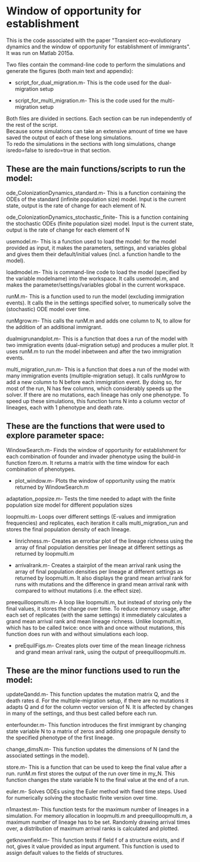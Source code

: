 # Window of opportunity for establishment
This is the code associated with the paper "Transient eco-evolutionary dynamics and the window of opportunity for establishment of immigrants". It was run on Matlab 2015a.  

Two files contain the command-line code to perform the simulations and generate the figures (both main text and appendix):  

- script_for_dual_migration.m- This is the code used for the dual-migration setup  

- script_for_multi_migration.m- This is the code used for the multi-migration setup  

Both files are divided in sections. Each section can be run independently of the rest of the script.  
Because some simulations can take an extensive amount of time we have saved the output of each of these long simulations.  
To redo the simulations in the sections with long simulations, change isredo=false to isredo=true in that section.  


## These are the main functions/scripts to run the model:  

ode_ColonizationDynamics_standard.m- This is a function containing the ODEs of the standard (infinite population size) model. Input is the current state, output is the rate of change for each element of N.   

ode_ColonizationDynamics_stochastic_finite- This is a function containing the stochastic ODEs (finite population size) model. Input is the current state, output is the rate of change for each element of N  

usemodel.m- This is a function used to load the model: for the model provided as input, it makes the parameters, settings, and variables global and gives them their default/initial values (incl. a function handle to the model).  

loadmodel.m- This is command-line code to load the model (specified by the variable modelname) into the workspace. It calls usemodel.m, and makes the parameter/settings/variables global in the current workspace.  

runM.m- This is a function used to run the model (excluding immigration events). It calls the in the settings specified solver, to numerically solve the (stochastic) ODE model over time.  

runMgrow.m- This calls the runM.m and adds one column to N, to allow for the addition of an additional immigrant.  

dualmigrunandplot.m- This is a function that does a run of the model with two immigration events (dual-migration setup) and produces a muller plot. It uses runM.m to run the model inbetween and after the two immigration events.  

multi_migration_run.m-  This is a function that does a run of the model with many immigration events (multiple-migration setup). It calls runMgrow to add a new column to N before each immigration event. By doing so, for most of the run, N has few columns, which considerably speeds up the solver. If there are no mutations, each lineage has only one phenotype. To speed up these simulations, this function turns N into a column vector of lineages, each with 1 phenotype and death rate.  



## These are the functions that were used to explore parameter space:  

WindowSearch.m- Finds the window of opportunity for establishment for each combination of founder and invader phenotype using the build-in function fzero.m. It returns a matrix with the time window for each combination of phenotypes.  
    
* plot_window.m- Plots the window of opportunity using the matrix returned by WindowSearch.m  

adaptation_popsize.m- Tests the time needed to adapt with the finite population size model for different population sizes  

loopmulti.m- Loops over different settings (E-values and immigration frequencies) and replicates, each iteration it calls multi_migration_run and stores the final population density of each lineage.  

 * linrichness.m- Creates an errorbar plot of the lineage richness using the array of final population densities per lineage at different settings as returned by loopmulti.m  

* arrivalrank.m- Creates a stairplot of the mean arrival rank using the array of final population densities per lineage at different settings as returned by loopmulti.m. It also displays the grand mean arrival rank for runs with mutations and the difference in grand mean arrival rank with compared to without mutations (i.e. the effect size).  

preequilloopmulti.m- A loop like loopmulti.m, but instead of storing only the final values, it stores the change over time. To reduce memory usage, after each set of replicates (with the same settings) it immediately calculates a grand mean arrival rank and mean lineage richness. Unlike loopmulti.m, which has to be called twice: once with and once without mutations, this function does run with and without simulations each loop.  
    
* preEquilFigs.m- Creates plots over time of the mean lineage richness and grand mean arrival rank, using the output of preequilloopmulti.m.  



## These are the minor functions used to run the model:    

updateQandd.m- This function updates the mutation matrix Q, and the death rates d. For the multiple-migration setup, if there are no mutations it adapts Q and d for the column vector version of N. It is affected by changes in many of the settings, and thus best called before each run.  

enterfounder.m- This function introduces the first immigrant by changing state variable N to a matrix of zeros and adding one propagule density to the specified phenotype of the first lineage.  

change_dimsN.m- This function updates the dimensions of N (and the associated settings in the model).  

store.m- This is a function that can be used to keep the final value after a run. runM.m first stores the output of the run over time in my_N. This function changes the state variable N to the final value at the end of a run.  

euler.m- Solves ODEs using the Euler method with fixed time steps. Used for numerically solving the stochastic finite version over time.  

n1maxtest.m- This function tests for the maximum number of lineages in a simulation. For memory allocation in loopmulti.m and preequilloopmulti.m, a maximum number of lineage has to be set. Randomly drawing arrival times over, a distribution of maximum arrival ranks is calculated and plotted.  

getknownfield.m- This function tests if field f of a structure exists, and if not, gives it value provided as input argument. This function is used to assign default values to the fields of structures.  


